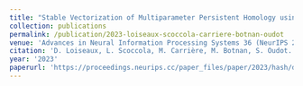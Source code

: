 ```yaml
---
title: "Stable Vectorization of Multiparameter Persistent Homology using Signed Barcodes as Measures"
collection: publications
permalink: /publication/2023-loiseaux-scoccola-carriere-botnan-oudot
venue: 'Advances in Neural Information Processing Systems 36 (NeurIPS 2023)'
citation: 'D. Loiseaux, L. Scoccola, M. Carrière, M. Botnan, S. Oudot. <b>Stable Vectorization of Multiparameter Persistent Homology using Signed Barcodes as Measures</b>, <i></i> 2023'
year: '2023'
paperurl: 'https://proceedings.neurips.cc/paper_files/paper/2023/hash/d75c474bc01735929a1fab5d0de3b189-Abstract-Conference.html'
---
```

